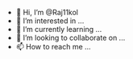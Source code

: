 - 👋 Hi, I’m @Raj11kol
- 👀 I’m interested in ...
- 🌱 I’m currently learning ...
- 💞️ I’m looking to collaborate on ...
- 📫 How to reach me ...

<!---
Raj11kol/Raj11kol is a ✨ special ✨ repository because its `README.md` (this file) appears on your GitHub profile.
You can click the Preview link to take a look at your changes.
--->
